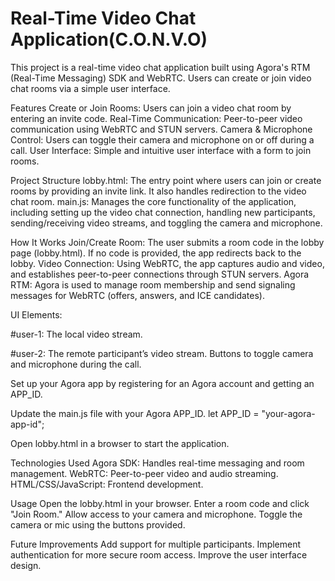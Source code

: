 # Real-Time Video Chat Application(C.O.N.V.O)


This project is a real-time video chat application built using Agora's RTM (Real-Time Messaging) SDK and WebRTC. Users can create or join video chat rooms via a simple user interface.

Features
Create or Join Rooms: Users can join a video chat room by entering an invite code.
Real-Time Communication: Peer-to-peer video communication using WebRTC and STUN servers.
Camera & Microphone Control: Users can toggle their camera and microphone on or off during a call.
User Interface: Simple and intuitive user interface with a form to join rooms.


Project Structure
lobby.html: The entry point where users can join or create rooms by providing an invite link. It also handles redirection to the video chat room.
main.js: Manages the core functionality of the application, including setting up the video chat connection, handling new participants, sending/receiving video streams, and toggling the camera and microphone.


How It Works
Join/Create Room: The user submits a room code in the lobby page (lobby.html). If no code is provided, the app redirects back to the lobby.
Video Connection: Using WebRTC, the app captures audio and video, and establishes peer-to-peer connections through STUN servers.
Agora RTM: Agora is used to manage room membership and send signaling messages for WebRTC (offers, answers, and ICE candidates).


UI Elements:

#user-1: The local video stream.

#user-2: The remote participant’s video stream.
Buttons to toggle camera and microphone during the call.

Set up your Agora app by registering for an Agora account and getting an APP_ID.

Update the main.js file with your Agora APP_ID.
let APP_ID = "your-agora-app-id";

Open lobby.html in a browser to start the application.

Technologies Used
Agora SDK: Handles real-time messaging and room management.
WebRTC: Peer-to-peer video and audio streaming.
HTML/CSS/JavaScript: Frontend development.


Usage
Open the lobby.html in your browser.
Enter a room code and click "Join Room."
Allow access to your camera and microphone.
Toggle the camera or mic using the buttons provided.


Future Improvements
Add support for multiple participants.
Implement authentication for more secure room access.
Improve the user interface design.
